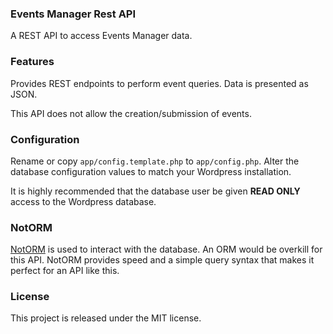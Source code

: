 ### Events Manager Rest API
A REST API to access Events Manager data.

### Features
Provides REST endpoints to perform event queries. Data is presented as JSON.

This API does not allow the creation/submission of events.

### Configuration
Rename or copy `app/config.template.php` to `app/config.php`. Alter the database configuration values to match your Wordpress installation.

It is highly recommended that the database user be given **READ ONLY** access to the Wordpress database.

### NotORM
[NotORM](http://www.notorm.com/) is used to interact with the database. An ORM would be overkill for this API. NotORM provides speed and a simple query syntax that makes it perfect for an API like this.

### License
This project is released under the MIT license. 